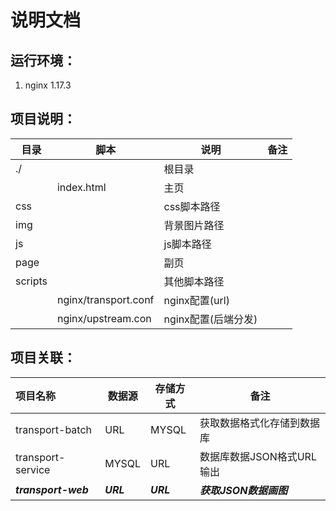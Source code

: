 # 说明文档

## 运行环境：

1. nginx 1.17.3



## 项目说明：

| 目录    | 脚本                 | 说明                | 备注 |
| ------- | -------------------- | ------------------- | ---- |
| ./      |                      | 根目录              |      |
|         | index.html           | 主页                |      |
| css     |                      | css脚本路径         |      |
| img     |                      | 背景图片路径        |      |
| js      |                      | js脚本路径          |      |
| page    |                      | 副页                |      |
| scripts |                      | 其他脚本路径        |      |
|         | nginx/transport.conf | nginx配置(url)      |      |
|         | nginx/upstream.con   | nginx配置(后端分发) |      |



## 项目关联：

| 项目名称            | 数据源    | 存储方式  | 备注                       |
| :------------------ | --------- | --------- | -------------------------- |
| transport-batch     | URL       | MYSQL     | 获取数据格式化存储到数据库 |
| transport-service   | MYSQL     | URL       | 数据库数据JSON格式URL输出  |
| ***transport-web*** | ***URL*** | ***URL*** | ***获取JSON数据画图***     |

